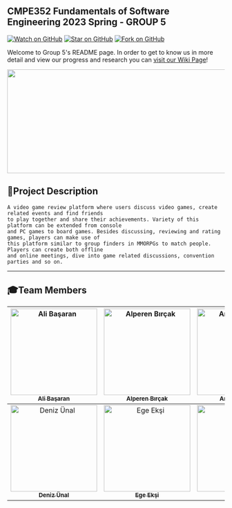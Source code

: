 ## CMPE352 Fundamentals of Software Engineering 2023 Spring - GROUP 5

[![Watch on GitHub](https://img.shields.io/github/watchers/bounswe/bounswe2023group5.svg?style=social)](https://github.com/bounswe/bounswe2023group5/watchers)
[![Star on GitHub](https://img.shields.io/github/stars/bounswe/bounswe2023group5.svg?style=social)](https://github.com/bounswe/bounswe2023group5/stargazers)
[![Fork on GitHub](https://img.shields.io/github/forks/bounswe/bounswe2023group5.svg?style=social)](https://github.com/bounswe/bounswe2023group5/forks)

Welcome to Group 5's README page. In order to get to know us in more detail and view our progress and research you can [visit our Wiki Page](https://github.com/bounswe/bounswe2023group5/wiki)!

<p align="center">
  <a href = "https://user-images.githubusercontent.com/99494301/222924393-39e0c858-0467-4ba2-bcf8-7e317873b5f6.png">
    <img src="https://user-images.githubusercontent.com/99494301/222924393-39e0c858-0467-4ba2-bcf8-7e317873b5f6.png" width="680px" height="240px">
  </a>
</p>

## :pushpin:Project Description
```
A video game review platform where users discuss video games, create related events and find friends
to play together and share their achievements. Variety of this platform can be extended from console
and PC games to board games. Besides discussing, reviewing and rating games, players can make use of
this platform similar to group finders in MMORPGs to match people. Players can create both offline
and online meetings, dive into game related discussions, convention parties and so on.
```
<!--- #### In order to get to know our progress, research and team members in more detail [visit our Wiki Page](https://github.com/bounswe/bounswe2023group5/wiki)! --->
---
## :mortar_board:Team Members

|[<img src="https://avatars.githubusercontent.com/u/75089029?v=4" alt="Ali Başaran" width="200px;" > <br/> <sub><b>Ali Başaran</b> </sub><br/>](https://github.com/bounswe/bounswe2023group5/wiki/Ali-Ba%C5%9Faran)|[ <img src="https://avatars.githubusercontent.com/u/9443815?v=4" alt="Alperen Bırçak" width="200px;" > <br/> <sub><b>Alperen Bırçak</b></sub> <br/>](https://github.com/bounswe/bounswe2023group5/wiki/Alperen-B%C4%B1r%C3%A7ak)|[<img src="https://avatars.githubusercontent.com/u/68641237?v=4" alt="Arda Kabadayı" width="200px;" > <br/> <sub><b>Arda Kabadayı</b> </sub><br/>](https://github.com/bounswe/bounswe2023group5/wiki/Arda-Kabaday%C4%B1)| [<img src="https://avatars.githubusercontent.com/u/82322653?v=4" alt="Bilal Atım" width="200px;" > <br/> <sub><b>Bilal Atım</b></sub><br/>](https://github.com/bounswe/bounswe2023group5/wiki/Bilal-At%C4%B1m)| [<img src="https://avatars.githubusercontent.com/u/99494301?v=4" alt="Can Uzduran" width="200px;" > <br/> <sub><b>Can Uzduran</b></sub><br/>](https://github.com/bounswe/bounswe2023group5/wiki/Can-Uzduran)| [<img src="https://avatars.githubusercontent.com/u/68049174?v=4" alt="Çisel Zümbül" width="200px;" > <br/> <sub><b>Çisel Zümbül</b></sub><br/>](https://github.com/bounswe/bounswe2023group5/wiki/%C3%87isel-Z%C3%BCmb%C3%BCl)| 
| :---: | :---: | :---: | :---: | :---: | :---: |
|[ <img src="https://avatars.githubusercontent.com/u/100769724?v=4" alt="Deniz Ünal" width="200px;" > <br/> <sub><b>Deniz Ünal</b></sub> <br/>](https://github.com/bounswe/bounswe2023group5/wiki/Deniz-%C3%9Cnal)|[<img src="https://avatars.githubusercontent.com/u/102464921?v=4" alt="Ege Ekşi" width="200px;" > <br/> <sub><b>Ege Ekşi</b></sub> <br/>](https://github.com/bounswe/bounswe2023group5/wiki/Ege-Ek%C5%9Fi)|[<img src="https://avatars.githubusercontent.com/u/83141387?v=4" alt="Halis Bal" width="200px;" ><br/> <sub><b>Halis Bal</b></sub><br/>](https://github.com/bounswe/bounswe2023group5/wiki/Halis-Bal)|[ <img src="https://user-images.githubusercontent.com/99494301/230790962-e656e98b-c7d4-487c-a37e-33ab7fb89331.png" alt="Harun Sami" width="200px;" ><br/><sub><b>Harun Sami Çelik</b></sub><br/>](https://github.com/bounswe/bounswe2023group5/wiki/Harun-Sami-%C3%87elik)|[<img src="https://avatars.githubusercontent.com/u/60892844?v=4" alt="Said Yolcu" width="200px;" ><br/> <sub><b>Said Yolcu</b></sub><br/>](https://github.com/bounswe/bounswe2023group5/wiki/Mehmet-Said-Yolcu)|[ <img src="https://avatars.githubusercontent.com/u/112198215?v=4" alt="Zeynep Baydemir" width="200px;" > <br/> <sub><b>Zeynep Baydemir</b></sub> <br/>](https://github.com/bounswe/bounswe2023group5/wiki/Zeynep-Baydemir)|
